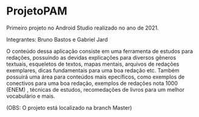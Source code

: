 # ProjetoPAM
Primeiro projeto no Android Studio realizado no ano de 2021.

Integrantes: Bruno Bastos e Gabriel Jard

O conteúdo dessa aplicação consiste em uma ferramenta de estudos para redações, possuindo as devidas explicações para diversos gêneros textuais, esqueletos de textos, mapas mentais, arquivos de redações exemplares, dicas fundamentais para uma boa redação etc. Também possuirá uma área para conteúdos mais epecíficos, como exemplos de conectivos para uma boa redação, exemplos de redações nota 1000 (ENEM) , técnicas de estudos, recomedações de livros para um melhor vocabulário e mais.

(OBS: O projeto está localizado na branch Master)
